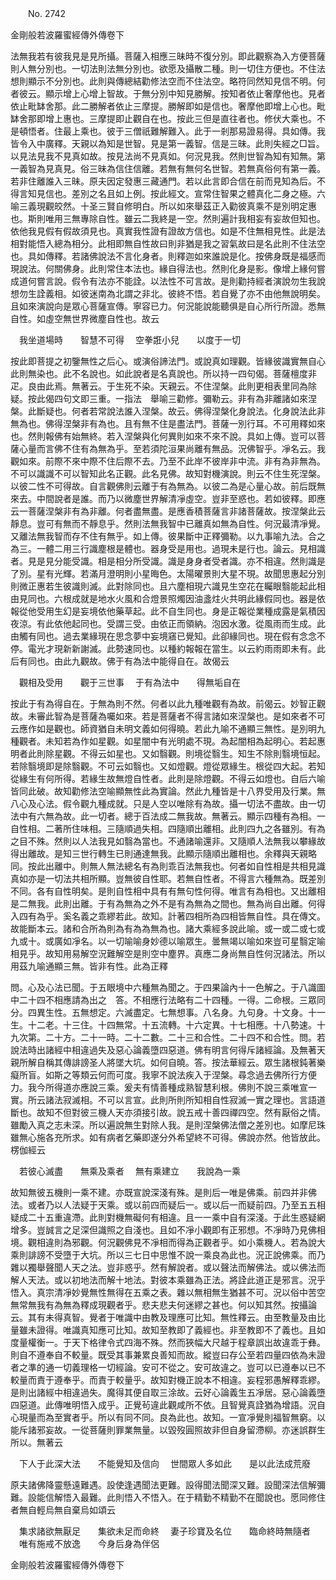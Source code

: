 ﻿　　No. 2742

金剛般若波羅蜜經傳外傳卷下

法無我若有彼我見是見所攝。菩薩入相應三昧時不復分別。即此觀察為入方便菩薩則人無分別也。一切法則法無分別也。欲愿及攝散二種。則一切住方便也。不住法想則顯示不分別也。此則與傳總結勸修法空而不住法空。略符同然知見信不明。何者彼云。顯示增上心增上智故。于無分別中知見勝解。按知者依止奢摩他也。見者依止毗缽舍那。此二勝解者依止三摩提。勝解即如是信也。奢摩他即增上心也。毗缽舍那即增上惠也。三摩提即止觀自在也。按此三但是直往者也。修伏大乘也。不是頓悟者。住最上乘也。彼于三僧祇難解難入。此于一剎那易證易得。具如傳。我皆令入中廣釋。天親以為知是世智。見是第一義智。信是三昧。此則失經之□旨。以見法見我不見真如故。按見法尚不見真如。何況見我。然則世智為知有知無。第一義智為見真見。俗三昧為信住信離。若無有無何名世智。若無真俗何有第一義。若非住離誰入三昧。原夫因定發惠三藏通門。若以此言即合信在前而見知為后。不得言知見信也。差別之名且如上例。按此經文。宣常住智果之體真化二身之極。六喻三義現觀皎然。十圣三賢自修明白。所以如來舉茲正入勸彼真乘不是別明定惠也。斯則唯用三無專除自性。雖云二我終是一空。然則遍計我相妄有妄故但知也。依他我見假有假故須見也。真實我性證有證故方信也。如是不住無相見性。此是法相對能悟入總為相分。此相即無自性故曰則非猶是我之習氣故曰是名此則不住法空也。具如傳釋。若諸佛說法不言化身者。則釋迦如來誰說是化。按佛身既是福感而現說法。何關佛身。此則常住本法也。緣自得法也。然則化身是影。像增上緣何嘗成道何嘗言說。假令有法亦不能詮。以法性不可言故。是則勸持經者演說勿生我說想勿生詮義相。如彼迷南為北謂之非北。彼終不悟。若自覺了亦不由他無說明矣。且如來演說向是眾心菩薩宣傳。寧容已力。何況能說能聽俱是自心所行所證。悉無自性。如虛空無世界微塵自性也。故云

　我坐道場時　　智慧不可得
　空拳誑小兒　　以度于一切　

按此即菩提之初鑒無性之后心。或演俗諦法門。或說真如理觀。皆緣彼識實無自心此則無染也。此不名說也。如此說者是名真說也。所以持一四句偈。菩薩檀度非疋。良由此焉。無著云。于生死不染。天親云。不住涅槃。此則更相表里同為除疑。按此偈四句文即三重。一指法　舉喻三勸修。彌勒云。非有為非離諸如來涅槃。此斷疑也。何者若常說法誰入涅槃。故云。佛得涅槃化身說法。化身說法此非無為也。佛得涅槃非有為也。且有無不住是盡法門。菩薩一別行耳。不可用釋如來也。然則報佛有始無終。若入涅槃與化何異則如來不來不說。具如上傳。豈可以菩薩心量而言佛不住有為無為乎。至若須陀洹果尚離有無品。況佛智乎。凈名云。我觀如來。前際不來中際不住后際不去。乃至不此岸不彼岸非中流。非有為非無為。不可以識識不可以智知此名正觀。此名見佛。故知對機演說。則云不住生死涅槃。以彼二性不可得故。自言觀佛則云離于有為無為。以彼二為是心量心故。前后既無來去。中間說者是誰。而乃以微塵世界解清凈虛空。豈非至惑也。若如彼釋。即應云一菩薩涅槃非有為非離。何者盡無盡。是應香積菩薩言非諸菩薩故。按涅槃此云靜息。豈可有無而不靜息乎。然則法無我智中已離真如無為自性。何況最清凈覺。又離法無我智而存不住有無乎。如上傳。彼果斷中正釋彌勒。以九事喻九法。合之為三。一體二用三行識塵根是體也。器身受是用也。過現未是行也。論云。見相識者。見是見分能受識。相是相分所受識。識是身身者受者識。亦不相違。然則識是了別。星有光輝。若滿月澄明則小星晦色。太陽曜景則大星不現。故聞思惠起分別則微正惠若生彼識則滅。此對除同也。且六塵相現六識見生空花在矚眼翳能起此相由見同也。六根成就是地水火風和合燈景照燭因油盞炷火共明此緣假同也。器是依報從他受用生幻是妄境依他藥草起。此不自生同也。身是正報從業種成露是氣積因夜涼。有此依他起同也。受謂三受。由依正而領納。泡因水激。從風雨而生成。此由觸有同也。過去業緣現在思念夢中妄境窹已覺知。此卻緣同也。現在假有念念不停。電光才現新新謝滅。此勢速同也。以種約報報在當生。以云約雨雨即未有。此后有同也。由此九觀故。佛于有為法中能得自在。故偈云

　觀相及受用　　觀于三世事
　于有為法中　　得無垢自在　

按此于有為得自在。于無為則不然。何者以此九種唯觀有為故。前偈云。妙智正觀故。未審此智為是菩薩為囑如來。若是菩薩者不得言諸如來涅槃也。是如來者不可云應作如是觀也。師資猶自未明文義如何得曉。若此九喻不通顯三無性。是別明九種觀者。未知若為作如星觀。如星闇中有光明處不現。為起闇相為起明心。若起惠明者此則除星觀。不得云如星也。又如翳觀。則境從翳生。知生不除則翳境恒起。若除翳境即是除翳觀。不可云如翳也。又如燈觀。燈從眾緣生。根從四大起。若知從緣生有何所得。若緣生故無燈自性者。此則是除燈觀。不得云如燈也。自后六喻皆同此破。故知勸修法空喻顯無性此為實論。然此九種皆是十八界受用及行業。無八心及心法。假令觀九種成就。只是人空以唯除有為故。攝一切法不盡故。由一切法中有六無為故。此一切者。總于百法成二無我故。無著云。顯示四種有為相。一自性相。二著所住味相。三隨順過失相。四隨順出離相。此則四九之各雖別。有為之目不殊。然則以人法我見如翳為當也。不通諸喻還非。又隨順人法無我以攀緣故得出離故。是知三世行轉生已則通達無我。此顯示隨順出離相也。余釋與天親略同。按此出離中。則無人無法總名有為則乖百法無我也。何者如自性相是共相見識真如亦是一切法共相所顯。豈無彼自性耶。若無自性者。不得言六種無為。既差別不同。各有自性明矣。是則自性相中具有有無句性何得。唯言有為相也。又出離相是二無我。此則出離。于有為無為之外不是有為無為之間也。無為尚自出離。何得入四有為乎。奚名義之乖繆若此。故知。計著四相所為四相皆無自性。具在傳文。故能斷本云。諸和合所為則為有為為無為也。諸大乘經多說此喻。或一或二或七或九或十。或廣如凈名。以一切喻喻身妙德以喻眾生。曇無竭以喻如來豈可星翳定喻相見乎。故知用易解空況難解空是則空中塵界。真應二身尚無自性何況諸法。所以用茲九喻通顯三無。皆非有性。此為正釋

問。心及心法已聞。于五眼境中六種無為聞之。于四果論內十一色解之。于八識圖中二十四不相應請為出之　答。不相應行法略有二十四種。一得。二命根。三眾同分。四異生性。五無想定。六滅盡定。七無想事。八名身。九句身。十文身。十一生。十二老。十三住。十四無常。十五流轉。十六定異。十七相應。十八勢速。十九次第。二十方。二十一時。二十二數。二十三和合性。二十四不和合性。問。若說法時出諸經中相違過失及惡心論義墮四惡道。佛有明言何得斥諸經論。及無著天親所解自稱其傳誹謗圣人將墜大坑。如何自曉。答。按法華經云。眾生諸根鈍著樂癡所盲。如斯之等類云何而可度。我寧不說法疾入于涅槃。尋念過去佛所行方便力。我今所得道亦應說三乘。爰夫有情善種成熟智慧利根。佛則不說三乘唯宣一實。所云諸法寂滅相。不可以言宣。此則所則所知相自性寂滅一實之理也。言語道斷也。故知不但對彼三機人天亦須接引故。說五戒十善四禪四空。然有厭俗之情。雖勵入真之志未深。所以遍說無生對除人我。是則涅槃佛法僧之差別也。如摩尼珠雖無心施各充所求。如有病者乞藥即遂分外希望終不可得。佛說亦然。他皆放此。楞伽經云

　若彼心滅盡　　無乘及乘者
　無有乘建立　　我說為一乘　

故知無彼五機則一乘不建。亦既宣說深淺有殊。是則后一唯是佛乘。前四并非佛法。或者乃以人法疑于天乘。或以前四而疑后一。或以后一而疑前四。乃至五五相疑成二十五重違滯。此則對機無礙何有相違。且一一乘中自有深淺。于此生惑疑網增多。豈誠言之足深但識照之自淺也。且如不凈小觀即有正邪想。不凈時乃見佛相境。觀相違則為邪觀。何況觀佛見不凈相而得為正觀者乎。如小乘機人。若為說大乘則誹謗不受墮于大坑。所以三七日中思惟不說一乘良為此也。況正說佛乘。而乃雜以獨舉聲聞人天之法。豈非惑乎。然有解說者。或以聲法而解佛法。或以佛法而解人天法。或以初地法而解十地法。對彼本乘雖為正法。將詮此道正是邪言。況乎悟入。真宗清凈妙覺無性無得在五乘之表。雜以無相無生猶甚不可。況以俗中苦空無常無我有為無為釋成現觀者乎。悲夫悲夫何迷繆之甚也。何以知其然。按攝論云。其有未得真智。覺者于唯識中由教及理應可比知。無性釋云。由至教量及由比量雖未證得。唯識真知應可比知。故知至教即了義經也。非至教即不了義也。且如度量權衡一。于天下格律令式四海不殊。然而狹幅大尺越于程章誤出故違乖于彝。則自不遵奉自不較量。既受其事兼累良善知而故。縱豈曰存公至若四量四依為未證者之準的通一切義理格一切經論。安可不從之。安可故違之。豈可以已遵奉以已不較量而責于遵奉乎。而責于較量乎。故知對機正說本不相違。妄程邪愚解釋乖繆。是則出諸經中相違過失。魔得其便自取三涂故。云好心論義生五凈居。惡心論義墮四惡道。此傳唯明悟入成乎。正覺茍違此觀咸所不依。且智覺真詮猶為增語。況自心現量而為至實者乎。所以有同不同。良為此也。故知。一宣凈覺則福智無窮。以能斥諸邪妄故。一從菩薩則罪業無量。以毀歿圓照故非但自身留滯柳。亦迷誤群生所以。無著云

　下人于此深大法　　不能覺知及信向
　世間眾人多如此　　是以此法成荒廢　

原夫諸佛降靈懸遠難遇。設使逢遇聞法更難。設得聞法聞深又難。設聞深法信解彌難。設能信解悟入最難。此則悟入不悟入。在于精勤不精勤不在聞說也。愿同修住者無自輕烏無自棄烏如頌云

　集求諸欲無厭足　　集欲未足而命終
　妻子珍寶及名位　　臨命終時無隨者
　唯有施戒不放逸　　今身后身為伴侶　

金剛般若波羅蜜經傳外傳卷下
